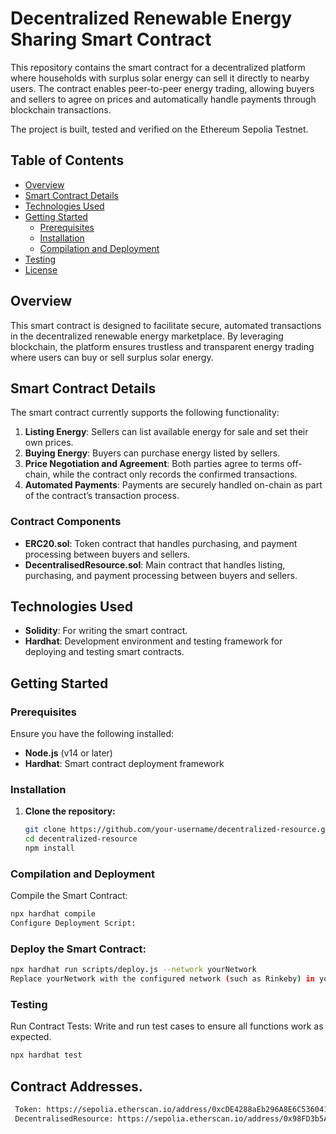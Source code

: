 # Decentralized Renewable Energy Sharing Smart Contract

This repository contains the smart contract for a decentralized platform where households with surplus solar energy can sell it directly to nearby users. The contract enables peer-to-peer energy trading, allowing buyers and sellers to agree on prices and automatically handle payments through blockchain transactions.

The project is built, tested and verified on the Ethereum Sepolia Testnet.

## Table of Contents

- [Overview](#overview)
- [Smart Contract Details](#smart-contract-details)
- [Technologies Used](#technologies-used)
- [Getting Started](#getting-started)
  - [Prerequisites](#prerequisites)
  - [Installation](#installation)
  - [Compilation and Deployment](#compilation-and-deployment)
- [Testing](#testing)
- [License](#license)

## Overview

This smart contract is designed to facilitate secure, automated transactions in the decentralized renewable energy marketplace. By leveraging blockchain, the platform ensures trustless and transparent energy trading where users can buy or sell surplus solar energy.

## Smart Contract Details

The smart contract currently supports the following functionality:

1. **Listing Energy**: Sellers can list available energy for sale and set their own prices.
2. **Buying Energy**: Buyers can purchase energy listed by sellers.
3. **Price Negotiation and Agreement**: Both parties agree to terms off-chain, while the contract only records the confirmed transactions.
4. **Automated Payments**: Payments are securely handled on-chain as part of the contract’s transaction process.

### Contract Components

- **ERC20.sol**: Token contract that handles purchasing, and payment processing between buyers and sellers.
- **DecentralisedResource.sol**: Main contract that handles listing, purchasing, and payment processing between buyers and sellers.

## Technologies Used

- **Solidity**: For writing the smart contract.
- **Hardhat**: Development environment and testing framework for deploying and testing smart contracts.

## Getting Started

### Prerequisites

Ensure you have the following installed:

- **Node.js** (v14 or later)
- **Hardhat**: Smart contract deployment framework

### Installation

1. **Clone the repository:**
   ```bash
   git clone https://github.com/your-username/decentralized-resource.git
   cd decentralized-resource
   npm install
   ```

### Compilation and Deployment

Compile the Smart Contract:

```bash
npx hardhat compile
Configure Deployment Script:
```

### Deploy the Smart Contract:

```bash
npx hardhat run scripts/deploy.js --network yourNetwork
Replace yourNetwork with the configured network (such as Rinkeby) in your Hardhat config file.
```

### Testing

Run Contract Tests: Write and run test cases to ensure all functions work as expected.

```bash
npx hardhat test
```

## Contract Addresses.

```bash
 Token: https://sepolia.etherscan.io/address/0xcDE4288aEb296A8E6C536041398B164659d3Dd28
 DecentralisedResource: https://sepolia.etherscan.io/address/0x98FD3b5A2aaAC11dFf931427Addf86D926C985A8
```
